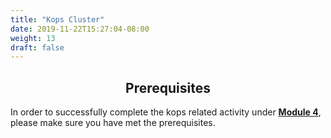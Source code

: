 ```yaml
---
title: "Kops Cluster"
date: 2019-11-22T15:27:04-08:00
weight: 13
draft: false
---
```


<div style="text-align: center"><h2>Prerequisites</h2></div>

In order to successfully complete the kops related activity under [**Module 4**](/module4), please make sure you have met the prerequisites.
